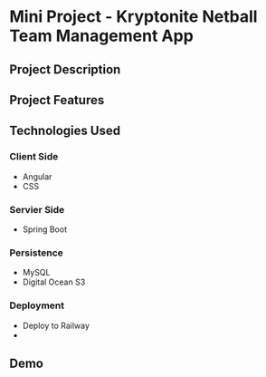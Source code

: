 # Mini Project - Kryptonite Netball Team Management App

## Project Description

## Project Features

## Technologies Used
### Client Side
* Angular 
* CSS

### Servier Side
* Spring Boot

### Persistence
* MySQL 
* Digital Ocean S3

### Deployment 
* Deploy to Railway
* 

## Demo 
